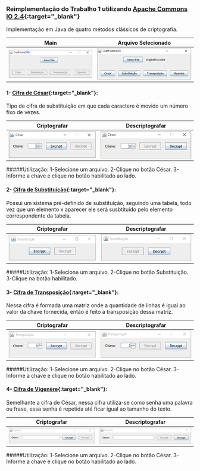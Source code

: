 ### Reimplementação do Trabalho 1 utilizando [Apache Commons IO 2.4](https://commons.apache.org/proper/commons-io/){:target="_blank"}
Implementação em Java de quatro métodos clássicos de criptografia.

Main                       |  Arquivo Selecionado
:-------------------------:|:-------------------------:
![ScreenShot](/Reimplementação%20do%20Trabalho%201/img/main.PNG)|![ScreenShot](/Reimplementação%20do%20Trabalho%201/img/mainSelectedFile.PNG)

#### 1- [Cifra de César](https://pt.wikipedia.org/wiki/Cifra_de_C%C3%A9sar){:target="_blank"}:
Tipo de cifra de substituição em que cada caractere é movido um número fixo de vezes.

Criptografar               |  Descriptografar
:-------------------------:|:-------------------------:
![ScreenShot](/Reimplementação%20do%20Trabalho%201/img/cesarEnc.PNG)  |  ![ScreenShot](/Reimplementação%20do%20Trabalho%201/img/cesarDec.PNG)

#####Utilização:
    1-Selecione um arquivo.
    2-Clique no botão César.
    3-Informe a chave e clique no botão habilitado ao lado.

#### 2- [Cifra de Substituição](https://pt.wikipedia.org/wiki/Cifra_de_substitui%C3%A7%C3%A3o){:target="_blank"}:
Possui um sistema pré-definido de substituição, seguindo uma tabela, todo vez que um elemento x aparecer ele será susbtituido pelo
elemento correspondente da tabela.

Criptografar               |  Descriptografar
:-------------------------:|:-------------------------:
![ScreenShot](/Reimplementação%20do%20Trabalho%201/img/subsEnc.PNG)  |  ![ScreenShot](/Reimplementação%20do%20Trabalho%201/img/subsDec.PNG)

#####Utilização:
    1-Selecione um arquivo.
    2-Clique no botão Substituição.
    3-Clique na botão habilitado.

#### 3- [Cifra de Transposição](https://pt.wikipedia.org/wiki/Cifra_de_transposi%C3%A7%C3%A3o){:target="_blank"}:
Nessa cifra é formada uma matriz onde a quantidade de linhas é igual ao valor da chave fornecida, então é feito a transposição dessa matriz.

Criptografar               |  Descriptografar
:-------------------------:|:-------------------------:
![ScreenShot](/Reimplementação%20do%20Trabalho%201/img/transpEnc.PNG)  |  ![ScreenShot](/Reimplementação%20do%20Trabalho%201/img/transpDec.PNG)

#####Utilização:
    1-Selecione um arquivo.
    2-Clique no botão César.
    3-Informe a chave e clique no botão habilitado ao lado.

#### 4- [Cifra de Vigenère](https://pt.wikipedia.org/wiki/Cifra_de_Vigen%C3%A8re){:target="_blank"}:
Semelhante a cifra de César, nessa cifra utiliza-se como senha uma palavra ou frase, essa senha é repetida até ficar igual ao tamanho do texto.

Criptografar               |  Descriptografar
:-------------------------:|:-------------------------:
![ScreenShot](/Reimplementação%20do%20Trabalho%201/img/vigEnc.PNG)|![ScreenShot](/Reimplementação%20do%20Trabalho%201/img/vigDec.PNG)

#####Utilização:
    1-Selecione um arquivo.
    2-Clique no botão César.
    3-Informe a chave e clique no botão habilitado ao lado.
